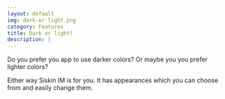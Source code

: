 ```yaml
---
layout: default
img: dark-or-light.png
category: Features
title: Dark or light?
description: |
---
```

  Do you prefer you app to use darker colors? Or maybe you you prefer lighter colors?

  Either way Siskin IM is for you. It has appearances which you can choose from and easily change them.
